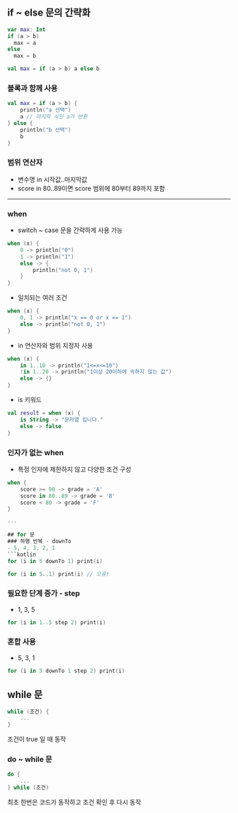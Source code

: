 ## if ~ else 문의 간략화
```kotlin
var max: Int
if (a > b)
  max = a
else
  max = b
```
```kotlin
val max = if (a > b) a else b
```

### 블록과 함께 사용

```kotlin
val max = if (a > b) {
    println("a 선택")
    a // 마지막 식인 a가 반환
} else {
    println("b 선택")
    b
}
```

### 범위 연산자
- 변수명 in 시작값..마지막값
- score in 80..89이면 score 범위에 80부터 89까지 포함

---

### when
- switch ~ case 문을 간략하게 사용 가능
```kotlin
when (x) {
    0 -> println("0")
    1 -> println("1")
    else -> {
        println("not 0, 1")
    }
}
```

- 일치되는 여러 조건
```kotlin
when (x) {
    0, 1 -> println("x == 0 or x == 1")
    else -> println("not 0, 1")
}
```

- in 연산자와 범위 지정자 사용
```kotlin
when (x) {
    in 1..10 -> println("1<=x<=10")
    !in 1..20 -> println("1이상 20이하에 속하지 않는 값")
    else -> {}
}
```

- is 키워드
```kotlin
val result = when (x) {
    is String -> "문자열 입니다."
    else -> false
}
```

### 인자가 없는 when
- 특정 인자에 제한하지 않고 다양한 조건 구성
```kotlin
when {
    score >= 90 -> grade = 'A'
    score in 80..89 -> grade = 'B'
    score < 80 -> grade = 'F'
}

---

## for 문
### 하행 반복 - downTo
- 5, 4, 3, 2, 1
```kotlin
for (i in 5 downTo 1) print(i)
```
```kotlin
for (i in 5..1) print(i) // 오류!
```

### 필요한 단계 증가 - step
- 1, 3, 5
```kotlin
for (i in 1..5 step 2) print(i)
```

### 혼합 사용
- 5, 3, 1
```kotlin
for (i in 5 downTo 1 step 2) print(i)
```

## while 문
```kotlin
while (조건) {
    ...
}
```
조건이 true 일 때 동작

### do ~ while 문
```kotlin
do {
    ...
} while (조건)
```
최초 한번은 코드가 동작하고 조건 확인 후 다시 동작
```
